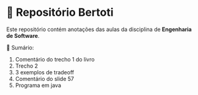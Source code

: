 # 📘 Repositório Bertoti

Este repositório contém anotações das aulas da disciplina de **Engenharia de Software**.

📝 Sumário:

<ol>
  <li>Comentário do trecho 1 do livro</li>
  <li>Trecho 2</li>
  <li>3 exemplos de tradeoff</li>
  <li>Comentário do slide 57</li>
  <li>Programa em java</li>
</ol>


